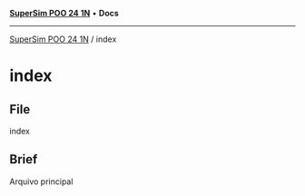 [**SuperSim POO 24 1N**](../README.md) • **Docs**

***

[SuperSim POO 24 1N](../modules.md) / index

# index

## File

index

## Brief

Arquivo principal
